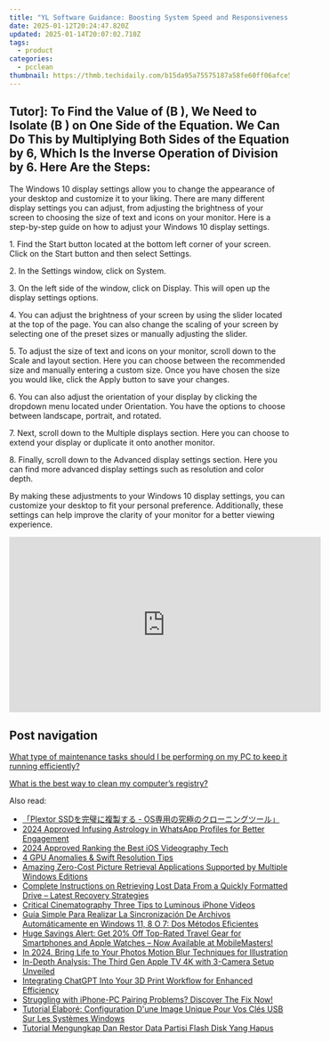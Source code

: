 ```yaml
---
title: "YL Software Guidance: Boosting System Speed and Responsiveness After New Hardware Installation"
date: 2025-01-12T20:24:47.820Z
updated: 2025-01-14T20:07:02.710Z
tags:
  - product
categories:
  - pcclean
thumbnail: https://thmb.techidaily.com/b15da95a75575187a58fe60ff06afce56cf37bc750905abb4530851c744c2b18.jpg
---
```


## Tutor]: To Find the Value of \(B \), We Need to Isolate \(B \) on One Side of the Equation. We Can Do This by Multiplying Both Sides of the Equation by 6, Which Is the Inverse Operation of Division by 6. Here Are the Steps:

The Windows 10 display settings allow you to change the appearance of your desktop and customize it to your liking. There are many different display settings you can adjust, from adjusting the brightness of your screen to choosing the size of text and icons on your monitor. Here is a step-by-step guide on how to adjust your Windows 10 display settings. 

1\. Find the Start button located at the bottom left corner of your screen. Click on the Start button and then select Settings.

2\. In the Settings window, click on System.

3\. On the left side of the window, click on Display. This will open up the display settings options. 

4\. You can adjust the brightness of your screen by using the slider located at the top of the page. You can also change the scaling of your screen by selecting one of the preset sizes or manually adjusting the slider.

5\. To adjust the size of text and icons on your monitor, scroll down to the Scale and layout section. Here you can choose between the recommended size and manually entering a custom size. Once you have chosen the size you would like, click the Apply button to save your changes.

6\. You can also adjust the orientation of your display by clicking the dropdown menu located under Orientation. You have the options to choose between landscape, portrait, and rotated.

7\. Next, scroll down to the Multiple displays section. Here you can choose to extend your display or duplicate it onto another monitor.

8\. Finally, scroll down to the Advanced display settings section. Here you can find more advanced display settings such as resolution and color depth. 

By making these adjustments to your Windows 10 display settings, you can customize your desktop to fit your personal preference. Additionally, these settings can help improve the clarity of your monitor for a better viewing experience.

<!-- affiliate ads begin -->
<iframe width="560" height="315" src="https://www.youtube.com/embed/LBCobAYzzcc?si=J3eSTQ3AdyxWAjGo" title="YouTube video player" frameborder="0" allow="accelerometer; autoplay; clipboard-write; encrypted-media; gyroscope; picture-in-picture; web-share" referrerpolicy="strict-origin-when-cross-origin" allowfullscreen></iframe>
<!-- affiliate ads end -->

## Post navigation

[What type of maintenance tasks should I be performing on my PC to keep it running efficiently?](https://tools.techidaily.com/pcclean/products/)

[What is the best way to clean my computer’s registry?](https://tools.techidaily.com/pcclean/products/)

<ins class="adsbygoogle"
     style="display:block"
     data-ad-format="autorelaxed"
     data-ad-client="ca-pub-7571918770474297"
     data-ad-slot="1223367746"></ins>

<ins class="adsbygoogle"
     style="display:block"
     data-ad-client="ca-pub-7571918770474297"
     data-ad-slot="8358498916"
     data-ad-format="auto"
     data-full-width-responsive="true"></ins>

<span class="atpl-alsoreadstyle">Also read:</span>
<div><ul>
<li><a href="https://win-updates.techidaily.com/plextor-ssd-os/"><u>「Plextor SSDを完璧に複製する - OS専用の究極のクローニングツール」</u></a></li>
<li><a href="https://some-knowledge.techidaily.com/2024-approved-infusing-astrology-in-whatsapp-profiles-for-better-engagement/"><u>2024 Approved Infusing Astrology in WhatsApp Profiles for Better Engagement</u></a></li>
<li><a href="https://extra-support.techidaily.com/2024-approved-ranking-the-best-ios-videography-tech/"><u>2024 Approved Ranking the Best iOS Videography Tech</u></a></li>
<li><a href="https://games-able.techidaily.com/4-gpu-anomalies-and-swift-resolution-tips/"><u>4 GPU Anomalies & Swift Resolution Tips</u></a></li>
<li><a href="https://win-updates.techidaily.com/amazing-zero-cost-picture-retrieval-applications-supported-by-multiple-windows-editions/"><u>Amazing Zero-Cost Picture Retrieval Applications Supported by Multiple Windows Editions</u></a></li>
<li><a href="https://win-updates.techidaily.com/complete-instructions-on-retrieving-lost-data-from-a-quickly-formatted-drive-latest-recovery-strategies/"><u>Complete Instructions on Retrieving Lost Data From a Quickly Formatted Drive – Latest Recovery Strategies</u></a></li>
<li><a href="https://extra-information.techidaily.com/critical-cinematography-three-tips-to-luminous-iphone-videos/"><u>Critical Cinematography Three Tips to Luminous iPhone Videos</u></a></li>
<li><a href="https://win-updates.techidaily.com/guia-simple-para-realizar-la-sincronizacion-de-archivos-automaticamente-en-windows-11-8-o-7-dos-metodos-eficientes/"><u>Guía Simple Para Realizar La Sincronización De Archivos Automáticamente en Windows 11, 8 O 7: Dos Métodos Eficientes</u></a></li>
<li><a href="https://tech-renaissance.techidaily.com/huge-savings-alert-get-20-off-top-rated-travel-gear-for-smartphones-and-apple-watches-now-available-at-mobilemasters/"><u>Huge Savings Alert: Get 20% Off Top-Rated Travel Gear for Smartphones and Apple Watches – Now Available at MobileMasters!</u></a></li>
<li><a href="https://fox-links.techidaily.com/in-2024-bring-life-to-your-photos-motion-blur-techniques-for-illustration/"><u>In 2024, Bring Life to Your Photos Motion Blur Techniques for Illustration</u></a></li>
<li><a href="https://technical-tips.techidaily.com/in-depth-analysis-the-third-gen-apple-tv-4k-with-3-camera-setup-unveiled/"><u>In-Depth Analysis: The Third Gen Apple TV 4K with 3-Camera Setup Unveiled</u></a></li>
<li><a href="https://tech-revival.techidaily.com/integrating-chatgpt-into-your-3d-print-workflow-for-enhanced-efficiency/"><u>Integrating ChatGPT Into Your 3D Print Workflow for Enhanced Efficiency</u></a></li>
<li><a href="https://fox-that.techidaily.com/struggling-with-iphone-pc-pairing-problems-discover-the-fix-now/"><u>Struggling with iPhone-PC Pairing Problems? Discover The Fix Now!</u></a></li>
<li><a href="https://win-updates.techidaily.com/tutorial-elabore-configuration-dune-image-unique-pour-vos-cles-usb-sur-les-systemes-windows/"><u>Tutorial Élaboré: Configuration D'une Image Unique Pour Vos Clés USB Sur Les Systèmes Windows</u></a></li>
<li><a href="https://win-updates.techidaily.com/tutorial-mengungkap-dan-restor-data-partisi-flash-disk-yang-hapus/"><u>Tutorial Mengungkap Dan Restor Data Partisi Flash Disk Yang Hapus</u></a></li>
</ul></div>

